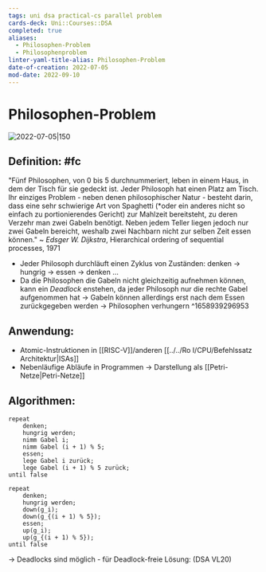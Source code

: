 ```yaml
---
tags: uni dsa practical-cs parallel problem
cards-deck: Uni::Courses::DSA
completed: true
aliases:
  - Philosophen-Problem
  - Philosophenproblem
linter-yaml-title-alias: Philosophen-Problem
date-of-creation: 2022-07-05
mod-date: 2022-09-10
---
```


# Philosophen-Problem
![2022-07-05|150](https://upload.wikimedia.org/wikipedia/commons/7/7b/An_illustration_of_the_dining_philosophers_problem.png)

## Definition: #fc
"Fünf Philosophen, von 0 bis 5 durchnummeriert, leben in einem Haus, in dem der Tisch für sie gedeckt ist. Jeder Philosoph hat einen Platz am Tisch. Ihr einziges Problem - neben denen philosophischer Natur - besteht darin, dass eine sehr schwierige Art von Spaghetti (\*oder ein anderes nicht so einfach zu portionierendes Gericht) zur Mahlzeit bereitsteht, zu deren Verzehr man zwei Gabeln benötigt. Neben jedem Teller liegen jedoch nur zwei Gabeln bereicht, weshalb zwei Nachbarn nicht zur selben Zeit essen können."
~ *Edsger W. Dijkstra*, Hierarchical ordering of sequential processes, 1971
- Jeder Philosoph durchläuft einen Zyklus von Zuständen: denken → hungrig → essen → denken …
- Da die Philosophen die Gabeln nicht gleichzeitig aufnehmen können, kann ein *Deadlock* enstehen, da jeder Philosoph nur die rechte Gabel aufgenommen hat
	→ Gabeln können allerdings erst nach dem Essen zurückgegeben werden
→ Philosophen verhungern
^1658939296953

## Anwendung:
- Atomic-Instruktionen in [[RISC-V]]/anderen [[../../Ro I/CPU/Befehlssatz Architektur|ISAs]]
- Nebenläufige Abläufe in Programmen
→ Darstellung als [[Petri-Netze|Petri-Netze]]

## Algorithmen:
```
repeat
	denken;
	hungrig werden;
	nimm Gabel i;
	nimm Gabel (i + 1) % 5;
	essen;
	lege Gabel i zurück;
	lege Gabel (i + 1) % 5 zurück;
until false
```
```
repeat
	denken;
	hungrig werden;
	down(g_i);
	down(g_{(i + 1) % 5});
	essen;
	up(g_i);
	up(g_{(i + 1) % 5});
until false
```
→ Deadlocks sind möglich - für Deadlock-freie Lösung: (DSA VL20)
